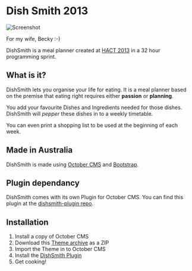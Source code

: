 Dish Smith 2013
=========

![Screenshot](https://raw.githubusercontent.com/daftspunk/dishsmith/master/Screenshot.png)

For my wife, Becky :-)

DishSmith is a meal planner created at [HACT 2013](http://hact.org.au) in a 32 hour programming sprint.

## What is it?

DishSmith lets you organise your life for eating. It is a meal planner based on the premise that eating right requires either **passion** or **planning**.

You add your favourite Dishes and Ingredients needed for those dishes. DishSmith will *pepper* these dishes in to a weekly timetable.

You can even print a shopping list to be used at the beginning of each week.

## Made in Australia

DishSmith is made using [October CMS](http://octobercms.com) and [Bootstrap](http://getbootstrap.com).

## Plugin dependancy

DishSmith comes with its own Plugin for October CMS.
You can find this plugin at the [dishsmith-plugin repo](https://github.com/daftspunk/dishsmith-plugin).

## Installation

1. Install a copy of October CMS
2. Download this [Theme archive](https://github.com/daftspunk/dishsmith/archive/master.zip) as a ZIP
3. Import the Theme in to October CMS
4. Install the [DishSmith Plugin](https://github.com/daftspunk/dishsmith-plugin)
5. Get cooking!
